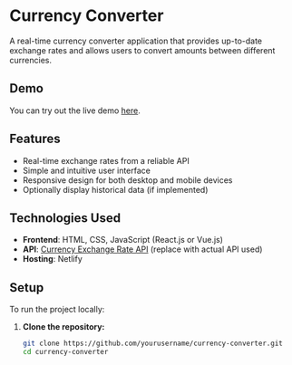 # Currency Converter

A real-time currency converter application that provides up-to-date exchange rates and allows users to convert amounts between different currencies.

## Demo

You can try out the live demo [here](https://currency-convertorabc.netlify.app/).

## Features

- Real-time exchange rates from a reliable API
- Simple and intuitive user interface
- Responsive design for both desktop and mobile devices
- Optionally display historical data (if implemented)

## Technologies Used

- **Frontend**: HTML, CSS, JavaScript (React.js or Vue.js)
- **API**: [Currency Exchange Rate API](https://exampleapi.com) (replace with actual API used)
- **Hosting**: Netlify

## Setup

To run the project locally:

1. **Clone the repository:**
   ```bash
   git clone https://github.com/yourusername/currency-converter.git
   cd currency-converter
